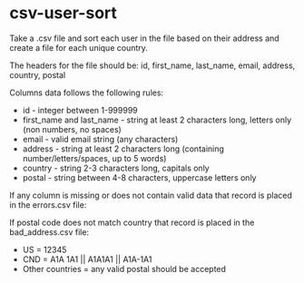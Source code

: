 # csv-user-sort

Take a .csv file and sort each user in the file based on their address and create a file for each unique country.

The headers for the file should be:
id, first_name, last_name, email, address, country, postal

Columns data follows the following rules:
- id - integer between 1-999999
- first_name and last_name - string at least 2 characters long, letters only (non numbers, no spaces)
- email - valid email string (any characters)
- address - string at least 2 characters long (containing number/letters/spaces, up to 5 words)
- country - string 2-3 characters long, capitals only
- postal - string between 4-8 characters, uppercase letters only

If any column is missing or does not contain valid data that record is placed in the errors.csv file:

If postal code does not match country that record is placed in the bad_address.csv file:
- US = 12345
- CND = A1A 1A1 || A1A1A1 || A1A-1A1
- Other countries = any valid postal should be accepted
